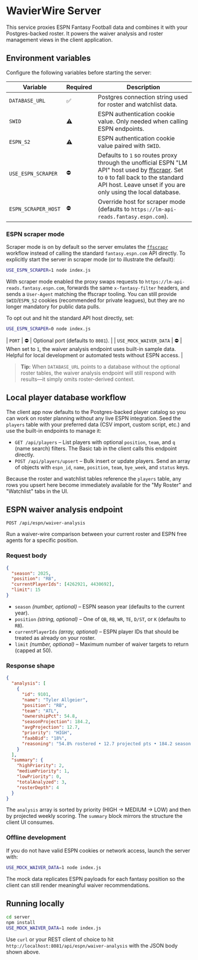 # WavierWire Server

This service proxies ESPN Fantasy Football data and combines it with your Postgres-backed roster. It powers the waiver analysis and roster management views in the client application.

## Environment variables

Configure the following variables before starting the server:

| Variable | Required | Description |
| --- | --- | --- |
| `DATABASE_URL` | ✅ | Postgres connection string used for roster and watchlist data. |
| `SWID` | ⚠️ | ESPN authentication cookie value. Only needed when calling ESPN endpoints. |
| `ESPN_S2` | ⚠️ | ESPN authentication cookie value paired with `SWID`. |
| `USE_ESPN_SCRAPER` | ⛔️ | Defaults to `1` so routes proxy through the unofficial ESPN "LM API" host used by [ffscrapr](https://github.com/ffverse/ffscrapr). Set to `0` to fall back to the standard API host. Leave unset if you are only using the local database. |
| `ESPN_SCRAPER_HOST` | ⛔️ | Override host for scraper mode (defaults to `https://lm-api-reads.fantasy.espn.com`). |

### ESPN scraper mode

Scraper mode is on by default so the server emulates the [`ffscrapr`](https://ffscrapr.ffverse.com/) workflow instead of calling the standard `fantasy.espn.com` API directly. To explicitly start the server in scraper mode (or to illustrate the default):

```bash
USE_ESPN_SCRAPER=1 node index.js
```

With scraper mode enabled the proxy swaps requests to `https://lm-api-reads.fantasy.espn.com`, forwards the same `x-fantasy-filter` headers, and sends a `User-Agent` matching the ffscrapr tooling. You can still provide `SWID`/`ESPN_S2` cookies (recommended for private leagues), but they are no longer mandatory for public data pulls.

To opt out and hit the standard API host directly, set:

```bash
USE_ESPN_SCRAPER=0 node index.js
```

| `PORT` | ⛔️ | Optional port (defaults to `8081`). |
| `USE_MOCK_WAIVER_DATA` | ⛔️ | When set to `1`, the waiver analysis endpoint uses built-in sample data. Helpful for local development or automated tests without ESPN access. |

> **Tip:** When `DATABASE_URL` points to a database without the optional roster tables, the waiver analysis endpoint will still respond with results—it simply omits roster-derived context.

## Local player database workflow

The client app now defaults to the Postgres-backed player catalog so you can work on roster planning without any live ESPN integration. Seed the `players` table with your preferred data (CSV import, custom script, etc.) and use the built-in endpoints to manage it:

- `GET /api/players` – List players with optional `position`, `team`, and `q` (name search) filters. The Basic tab in the client calls this endpoint directly.
- `POST /api/players/upsert` – Bulk insert or update players. Send an array of objects with `espn_id`, `name`, `position`, `team`, `bye_week`, and `status` keys.

Because the roster and watchlist tables reference the `players` table, any rows you upsert here become immediately available for the "My Roster" and "Watchlist" tabs in the UI.

## ESPN waiver analysis endpoint

`POST /api/espn/waiver-analysis`

Run a waiver-wire comparison between your current roster and ESPN free agents for a specific position.

### Request body

```json
{
  "season": 2025,
  "position": "RB",
  "currentPlayerIds": [4262921, 4430692],
  "limit": 15
}
```

- `season` *(number, optional)* – ESPN season year (defaults to the current year).
- `position` *(string, optional)* – One of `QB`, `RB`, `WR`, `TE`, `D/ST`, or `K` (defaults to `RB`).
- `currentPlayerIds` *(array, optional)* – ESPN player IDs that should be treated as already on your roster.
- `limit` *(number, optional)* – Maximum number of waiver targets to return (capped at 50).

### Response shape

```json
{
  "analysis": [
    {
      "id": 9101,
      "name": "Tyler Allgeier",
      "position": "RB",
      "team": "ATL",
      "ownershipPct": 54.8,
      "seasonProjection": 184.2,
      "avgProjection": 12.7,
      "priority": "HIGH",
      "faabBid": "18%",
      "reasoning": "54.8% rostered • 12.7 projected pts • 184.2 season outlook"
    }
  ],
  "summary": {
    "highPriority": 2,
    "mediumPriority": 1,
    "lowPriority": 0,
    "totalAnalyzed": 3,
    "rosterDepth": 4
  }
}
```

The `analysis` array is sorted by priority (HIGH → MEDIUM → LOW) and then by projected weekly scoring. The `summary` block mirrors the structure the client UI consumes.

### Offline development

If you do not have valid ESPN cookies or network access, launch the server with:

```bash
USE_MOCK_WAIVER_DATA=1 node index.js
```

The mock data replicates ESPN payloads for each fantasy position so the client can still render meaningful waiver recommendations.

## Running locally

```bash
cd server
npm install
USE_MOCK_WAIVER_DATA=1 node index.js
```

Use `curl` or your REST client of choice to hit `http://localhost:8081/api/espn/waiver-analysis` with the JSON body shown above.

